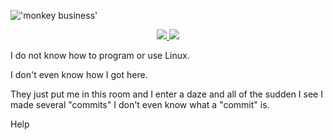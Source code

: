 !['monkey business'](https://github.com/JWJ212/dotdeployer/blob/main/wallpapers/pain.png?raw=true)

<div align="center" id="badges">
<a href="https://discord.gg/mTmahg8ZsA">
	<img src="https://img.shields.io/badge/Discord-grey?style=flat-square&logo=discord&logoColor=white" />
</a>
<a href="https://www.youtube.com/channel/UCl2_-CVJHwX7T8IZu21PVJQ">
	<img src="https://img.shields.io/badge/Youtube-grey?style=flat-square&logo=youtube&logoColor=white" />
</a>
</div>




I do not know how to program or use Linux.

I don't even know how I got here.

They just put me in this room and I enter a daze and all of the sudden I see I made several "commits" I don't even know what a "commit" is.

Help
